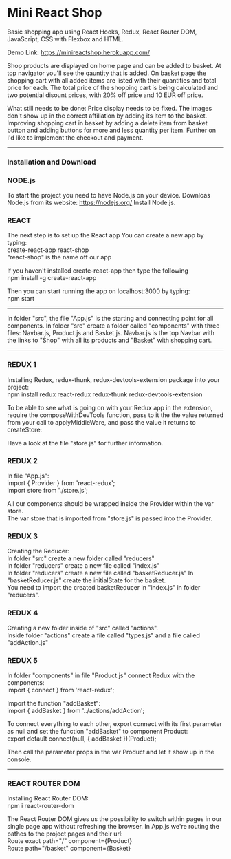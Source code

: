# Mini React Shop

Basic shopping app using React Hooks, Redux, React Router DOM, JavaScript, CSS with Flexbox and HTML.

Demo Link: https://minireactshop.herokuapp.com/

Shop products are displayed on home page and can be added to basket. At top navigator you'll see the qauntity that is added. On basket page the shopping cart with all added items are listed with their quantities and total price for each. The total price of the shopping cart is being calculated and two potential disount prices, with 20% off price and 10 EUR off price.

What still needs to be done:
Price display needs to be fixed. The images don't show up in the correct affiliation by adding its item to the basket. Improving shopping cart in basket by adding a delete item from basket button and adding buttons for more and less quantity per item. Further on I'd like to implement the checkout and payment.

***

### Installation and Download

### NODE.js
To start the project you need to have Node.js on your device.
Downloas Node.js from its website: https://nodejs.org/
Install Node.js.

### REACT
The next step is to set up the React app
You can create a new app by typing: \
create-react-app react-shop \
"react-shop" is the name off our app

If you haven't installed create-react-app then type the following \
npm install -g create-react-app

Then you can start running the app on localhost:3000 by typing: \
npm start

***

In folder "src", the file "App.js" is the starting and connecting point for all components.
In folder "src" create a folder called "components" with three files: Navbar.js, Product.js and Basket.js. Navbar.js is the top Navbar with the links to "Shop" with all its products and "Basket" with shopping cart.

***

### REDUX 1
Installing Redux, redux-thunk, redux-devtools-extension package into your project: \
npm install redux react-redux redux-thunk redux-devtools-extension

To be able to see what is going on with your Redux app in the extension, require the composeWithDevTools function, pass to it the the value returned from your call to applyMiddleWare, and pass the value it returns to createStore:

Have a look at the file "store.js" for further information.

### REDUX 2
In file "App.js": \
import { Provider } from 'react-redux'; \
import store from './store.js';

All our components should be wrapped inside the Provider within the var store. \
The var store that is imported from "store.js" is passed into the Provider.

### REDUX 3
Creating the Reducer: \
In folder "src" create a new folder called "reducers" \
In folder "reducers" create a new file called "index.js" \
In folder "reducers" create a new file called "basketReducer.js"
In "basketReducer.js" create the initialState for the basket. \
You need to import the created basketReducer in "index.js" in folder "reducers".

### REDUX 4
Creating a new folder inside of "src" called "actions". \
Inside folder "actions" create a file called "types.js" and a file called "addAction.js"

### REDUX 5
In folder "components" in file "Product.js" connect Redux with the components: \
import { connect } from 'react-redux';

Import the function "addBasket": \
import { addBasket } from '../actions/addAction';

To connect everything to each other, export connect with its first parameter as null and set the function "addBasket" to component Product: \
export default connect(null, { addBasket })(Product);

Then call the parameter props in the var Product and let it show up in the console.

***

### REACT ROUTER DOM
Installing React Router DOM: \
npm i react-router-dom

The React Router DOM gives us the possibility to switch within pages in our single page app without refreshing the browser.
In App.js we're routing the pathes to the project pages and their url: \
Route exact path="/" component={Product} \
Route path="/basket" component={Basket}
